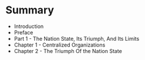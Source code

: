 # Summary

* Introduction
* Preface
* Part 1 - The Nation State, Its Triumph, And Its Limits
* Chapter 1 - Centralized Organizations
* Chapter 2 - The Triumph Of the Nation State

